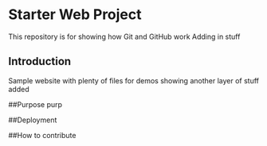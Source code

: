 # Starter Web Project

This repository is for showing how Git and GitHub work
Adding in stuff

## Introduction

Sample website with plenty of files for demos
showing another layer of stuff added

##Purpose
purp


##Deployment

##How to contribute